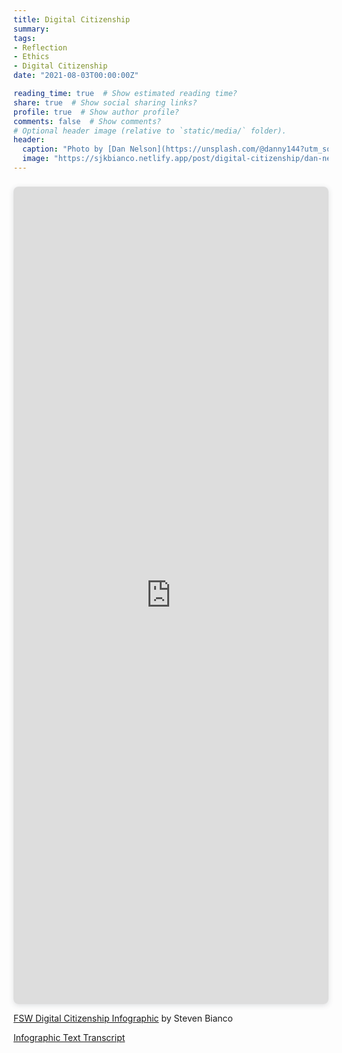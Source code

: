 ```yaml
---
title: Digital Citizenship
summary: 
tags:
- Reflection
- Ethics
- Digital Citizenship
date: "2021-08-03T00:00:00Z"

reading_time: true  # Show estimated reading time?
share: true  # Show social sharing links?
profile: true  # Show author profile?
comments: false  # Show comments?
# Optional header image (relative to `static/media/` folder).
header:
  caption: "Photo by [Dan Nelson](https://unsplash.com/@danny144?utm_source=unsplash&utm_medium=referral&utm_content=creditCopyText) on [Unsplash](https://unsplash.com/s/photos/privacy?utm_source=unsplash&utm_medium=referral&utm_content=creditCopyText)"
  image: "https://sjkbianco.netlify.app/post/digital-citizenship/dan-nelson-ah-HeguOe9k-unsplash.jpg"
---
```


<!-- Add a paragraph reflecting on the importance of digital citizenship in your professional practice for you and, if applicable, your learners. What did you learn about digital citizenship? How can you continue to grow in your knowledge of digital citizenship.-->

<div style="position: relative; width: 100%; height: 0; padding-top: 250.0000%;
 padding-bottom: 48px; box-shadow: 0 2px 8px 0 rgba(63,69,81,0.16); margin-top: 1.6em; margin-bottom: 0.9em; overflow: hidden;
 border-radius: 8px; will-change: transform;">
  <iframe loading="lazy" style="position: absolute; width: 100%; height: 100%; top: 0; left: 0; border: none; padding: 0;margin: 0;"
    src="https:&#x2F;&#x2F;www.canva.com&#x2F;design&#x2F;DAElOCUGsFY&#x2F;view?embed">
  </iframe>
</div>
<p><a href="https:&#x2F;&#x2F;www.canva.com&#x2F;design&#x2F;DAElOCUGsFY&#x2F;view?utm_content=DAElOCUGsFY&amp;utm_campaign=designshare&amp;utm_medium=embeds&amp;utm_source=link" target="_blank" rel="noopener">FSW Digital Citizenship Infographic</a> by Steven Bianco</p>

[Infographic Text Transcript](https://sjkbianco.netlify.app/post/digital-citizenship/infographic-transcript.html)
